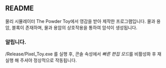 ## README

물리 시뮬레이터 The Powder Toy에서 영감을 받아 제작한 프로그램입니다.
물과 용암, 블록이 존재하며, 물과 용암의 상호작용을 통하여 암석이 생성됩니다.

### 알립니다.
/Release/Pixel_Toy.exe 를 실행 후, 콘솔 속성에서 *빠른 편집 모드*를 비활성화 후 재실행 해 주셔야 정상적으로 작동됩니다.
